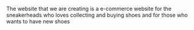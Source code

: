 The website that we are creating is a e-commerce website for the sneakerheads who loves collecting and buying shoes and for those who wants to have  new shoes
